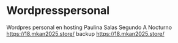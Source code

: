 # Wordpresspersonal
Wordpres personal en hosting
Paulina Salas 
Segundo A Nocturno
https://18.mkan2025.store/
backup https://18.mkan2025.store/
